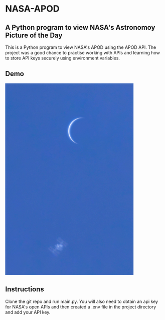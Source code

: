 # NASA-APOD

## A Python program to view NASA's Astronomoy Picture of the Day

This is a Python program to view NASA's APOD using the APOD API.
The project was a good chance to practise working with APIs and 
learning how to store API keys securely using environment variables.

## Demo
![alt text](images/demo.png)

## Instructions

Clone the git repo and run main.py. You will also need to obtain an
api key for NASA's open APIs and then created a .env file in the 
project directory and add your API key.  